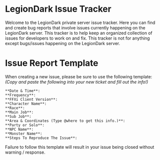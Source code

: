 # LegionDark Issue Tracker

Welcome to the LegionDark private server issue tracker. Here you can find and create bug reports that involve issues currently happening on the LegionDark server. This tracker is to help keep an organized collection of issues for developers to work on and fix. This tracker is not for anything except bugs/issues happening on the LegionDark server. 

# Issue Report Template

When creating a new issue, please be sure to use the following template: *(Copy and paste the following into your new ticket and fill out the info!)*
```
**Date & Time**: 
**Frequency**:
**FFXi Client Version**:
**Character Name**:
**Race**:
**Main Job**:
**Sub Job**:
**Area & Coordinates (Type @where to get this info.)**:
**Party or Solo**:
**NPC Name**:
**Monster Name**:
**Steps To Reproduce The Issue**:
```

Failure to follow this template will result in your issue being closed without warning / response.
